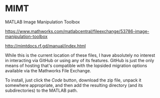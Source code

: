 # MIMT
MATLAB Image Manipulation Toolbox

https://www.mathworks.com/matlabcentral/fileexchange/53786-image-manipulation-toolbox

http://mimtdocs.rf.gd/manual/index.html

While this is the current location of these files, I have absolutely no interest in interacting via GitHub or using any of its features.  GitHub is just the only means of hosting that's compatible with the lopsided migration options available via the Mathworks File Exchange.

To install, just click the *Code* button, download the zip file, unpack it somewhere appropriate, and then add the resulting directory (and its subdirectories) to the MATLAB path. 
